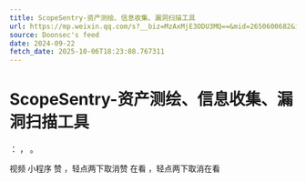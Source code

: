 ```yaml
---
title: ScopeSentry-资产测绘、信息收集、漏洞扫描工具
url: https://mp.weixin.qq.com/s?__biz=MzAxMjE3ODU3MQ==&mid=2650600682&idx=4&sn=5579dc3c28547367010fca0545123bec
source: Doonsec's feed
date: 2024-09-22
fetch_date: 2025-10-06T18:23:08.767311
---
```


# ScopeSentry-资产测绘、信息收集、漏洞扫描工具

：
，
。

视频
小程序
赞
，轻点两下取消赞
在看
，轻点两下取消在看